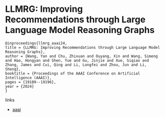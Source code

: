 # LLMRG: Improving Recommendations through Large Language Model Reasoning Graphs

```
@inproceedings{llmrg_aaai24,
title = {LLMRG: Improving Recommendations through Large Language Model Reasoning Graphs},
author = {Wang, Yan and Chu, Zhixuan and Ouyang, Xin and Wang, Simeng and Hao, Hongyan and Shen, Yue and Gu, Jinjie and Xue, Siqiao and Zhang, James and Cui, Qing and Li, Longfei and Zhou, Jun and Li, Sheng},
booktitle = {Proceedings of the AAAI Conference on Artificial Intelligence (AAAI)},
pages = {19189--19196},
year = {2024}
}
```

links
- [aaai](https://ojs.aaai.org/index.php/AAAI/article/view/29887)
